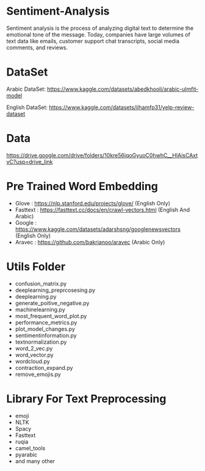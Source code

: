 # Sentiment-Analysis
Sentiment analysis is the process of analyzing digital text to determine the emotional tone of the message. Today, companies have large volumes of text data like emails, customer support chat transcripts, social media comments, and reviews.

# DataSet
Arabic DataSet: https://www.kaggle.com/datasets/abedkhooli/arabic-ulmfit-model

English DataSet: https://www.kaggle.com/datasets/ilhamfp31/yelp-review-dataset

# Data
https://drive.google.com/drive/folders/10kre56jqoGyuoC0hwhC__HIAisCAxtvC?usp=drive_link

# Pre Trained Word Embedding
* Glove : https://nlp.stanford.edu/projects/glove/  (English Only)
* Fasttext : https://fasttext.cc/docs/en/crawl-vectors.html (English And Arabic)
* Google : https://www.kaggle.com/datasets/adarshsng/googlenewsvectors (English Only)
* Aravec : https://github.com/bakrianoo/aravec (Arabic Only)

# Utils Folder
* confusion_matrix.py
* deeplearning_preprcosesing.py
* deeplearning.py
* generate_poitive_negative.py
* machinelearning.py
* most_frequent_word_plot.py
* performance_metrics.py
* plot_model_changes.py
* sentimentinformation.py
* textnormalization.py
* word_2_vec.py
* word_vector.py
* wordcloud.py
* contraction_expand.py
* remove_emojis.py

# Library For Text Preprocessing
* emoji 
* NLTK
* Spacy
* Fasttext
* ruqia
* camel_tools
* pyarabic
* and many other 

